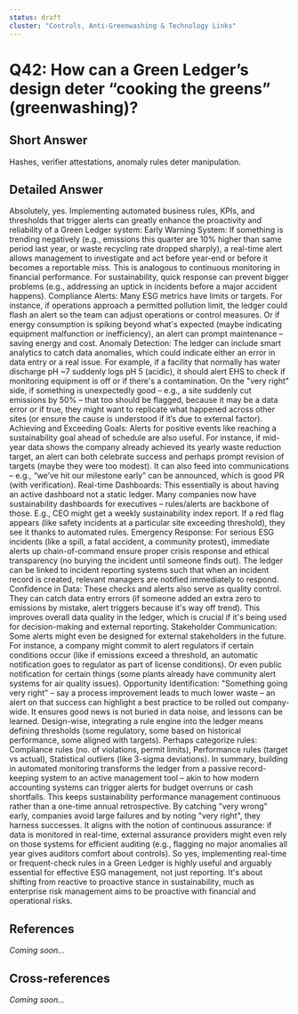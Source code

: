 ```yaml
---
status: draft
cluster: "Controls, Anti-Greenwashing & Technology Links"
---
```


# Q42: How can a Green Ledger’s design deter “cooking the greens” (greenwashing)?

## Short Answer

Hashes, verifier attestations, anomaly rules deter manipulation.

## Detailed Answer

Absolutely, yes. Implementing automated business rules, KPIs, and thresholds that trigger alerts can greatly enhance the proactivity and reliability of a Green Ledger system:
Early Warning System: If something is trending negatively (e.g., emissions this quarter are 10% higher than same period last year, or waste recycling rate dropped sharply), a real-time alert allows management to investigate and act before year-end or before it becomes a reportable miss. This is analogous to continuous monitoring in financial performance. For sustainability, quick response can prevent bigger problems (e.g., addressing an uptick in incidents before a major accident happens).
Compliance Alerts: Many ESG metrics have limits or targets. For instance, if operations approach a permitted pollution limit, the ledger could flash an alert so the team can adjust operations or control measures. Or if energy consumption is spiking beyond what's expected (maybe indicating equipment malfunction or inefficiency), an alert can prompt maintenance – saving energy and cost.
Anomaly Detection: The ledger can include smart analytics to catch data anomalies, which could indicate either an error in data entry or a real issue. For example, if a facility that normally has water discharge pH ~7 suddenly logs pH 5 (acidic), it should alert EHS to check if monitoring equipment is off or if there's a contamination. On the "very right" side, if something is unexpectedly good – e.g., a site suddenly cut emissions by 50% – that too should be flagged, because it may be a data error or if true, they might want to replicate what happened across other sites (or ensure the cause is understood if it’s due to external factor).
Achieving and Exceeding Goals: Alerts for positive events like reaching a sustainability goal ahead of schedule are also useful. For instance, if mid-year data shows the company already achieved its yearly waste reduction target, an alert can both celebrate success and perhaps prompt revision of targets (maybe they were too modest). It can also feed into communications – e.g., “we’ve hit our milestone early” can be announced, which is good PR (with verification).
Real-time Dashboards: This essentially is about having an active dashboard not a static ledger. Many companies now have sustainability dashboards for executives – rules/alerts are backbone of those. E.g., CEO might get a weekly sustainability index report. If a red flag appears (like safety incidents at a particular site exceeding threshold), they see it thanks to automated rules.
Emergency Response: For serious ESG incidents (like a spill, a fatal accident, a community protest), immediate alerts up chain-of-command ensure proper crisis response and ethical transparency (no burying the incident until someone finds out). The ledger can be linked to incident reporting systems such that when an incident record is created, relevant managers are notified immediately to respond.
Confidence in Data: These checks and alerts also serve as quality control. They can catch data entry errors (if someone added an extra zero to emissions by mistake, alert triggers because it's way off trend). This improves overall data quality in the ledger, which is crucial if it's being used for decision-making and external reporting.
Stakeholder Communication: Some alerts might even be designed for external stakeholders in the future. For instance, a company might commit to alert regulators if certain conditions occur (like if emissions exceed a threshold, an automatic notification goes to regulator as part of license conditions). Or even public notification for certain things (some plants already have community alert systems for air quality issues).
Opportunity Identification: "Something going very right" – say a process improvement leads to much lower waste – an alert on that success can highlight a best practice to be rolled out company-wide. It ensures good news is not buried in data noise, and lessons can be learned.
Design-wise, integrating a rule engine into the ledger means defining thresholds (some regulatory, some based on historical performance, some aligned with targets). Perhaps categorize rules:
Compliance rules (no. of violations, permit limits),
Performance rules (target vs actual),
Statistical outliers (like 3-sigma deviations).
In summary, building in automated monitoring transforms the ledger from a passive record-keeping system to an active management tool – akin to how modern accounting systems can trigger alerts for budget overruns or cash shortfalls. This keeps sustainability performance management continuous rather than a one-time annual retrospective.
By catching "very wrong" early, companies avoid large failures and by noting "very right", they harness successes. It aligns with the notion of continuous assurance: if data is monitored in real-time, external assurance providers might even rely on those systems for efficient auditing (e.g., flagging no major anomalies all year gives auditors comfort about controls).
So yes, implementing real-time or frequent-check rules in a Green Ledger is highly useful and arguably essential for effective ESG management, not just reporting. It's about shifting from reactive to proactive stance in sustainability, much as enterprise risk management aims to be proactive with financial and operational risks.

## References

*Coming soon...*

## Cross-references

*Coming soon...*